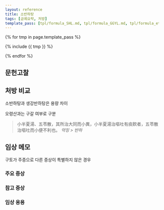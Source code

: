```yaml
---
layout: reference
title: 소반하탕
tags: [금궤요략, 처방]
template_pass: [tpl/formula_SHL.md, tpl/formula_GGYL.md, tpl/formula_etc.md]
---
```


{% for tmp in page.template_pass %}

{% include {{ tmp }} %}

{% endfor %}

## 문헌고찰


## 처방 비교

소반하탕과 생강반하탕은 용량 차이

오령산과는 구갈 여부로 구분

> 小半夏湯、五苓散，其所治大同而小異，小半夏湯治嘔吐有痰飮者，五苓散治嘔吐而小便不利也。 _약징 > 반하_

## 임상 메모

구토가 주증으로 다른 증상이 특별하지 않은 경우

### 주요 증상

### 참고 증상

### 임상 응용
